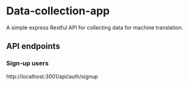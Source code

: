 # Data-collection-app
A simple express Restful API for collecting data for machine translation.
## API endpoints
### Sign-up users
http://localhost:3001/api/auth/signup

